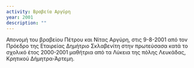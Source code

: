 ```yaml
---
activity: Βραβεία Αργύρη
year: 2001
description: ""
---
```


Απονομή του βραβείου Πέτρου και Νίτας Αργύρη, στις 9-8-2001 από τον Πρόεδρο της Εταιρείας Δημήτριο Σκλαβενίτη στην πρωτεύσασα κατά το σχολικό έτος 2000-2001 μαθήτρια από τα Λύκεια της πόλης Λευκάδας, Κρητικού Δήμητρα-Άρτεμη.

